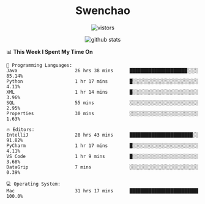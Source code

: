 <h1 align="center">Swenchao</h3>

<p align="center">
  <img src="https://visitor-badge.glitch.me/badge?page_id=Swenchao" alt="vistors" />
</p>

<p align="center">
  <img src="https://github-readme-stats.vercel.app/api?username=Swenchao&count_private=true&show_icons=true&theme=vue-dark&hide_title=true" alt="github stats" />
</p>

<!--START_SECTION:waka-->
📊 **This Week I Spent My Time On** 

```text
💬 Programming Languages: 
Java                     26 hrs 38 mins      █████████████████████░░░░   85.14% 
Python                   1 hr 17 mins        █░░░░░░░░░░░░░░░░░░░░░░░░   4.11% 
XML                      1 hr 14 mins        █░░░░░░░░░░░░░░░░░░░░░░░░   3.96% 
SQL                      55 mins             ░░░░░░░░░░░░░░░░░░░░░░░░░   2.95% 
Properties               30 mins             ░░░░░░░░░░░░░░░░░░░░░░░░░   1.63%

🔥 Editors: 
IntelliJ                 28 hrs 43 mins      ███████████████████████░░   91.82% 
PyCharm                  1 hr 17 mins        █░░░░░░░░░░░░░░░░░░░░░░░░   4.11% 
VS Code                  1 hr 9 mins         █░░░░░░░░░░░░░░░░░░░░░░░░   3.68% 
DataGrip                 7 mins              ░░░░░░░░░░░░░░░░░░░░░░░░░   0.39%

💻 Operating System: 
Mac                      31 hrs 17 mins      █████████████████████████   100.0%

```


<!--END_SECTION:waka-->

